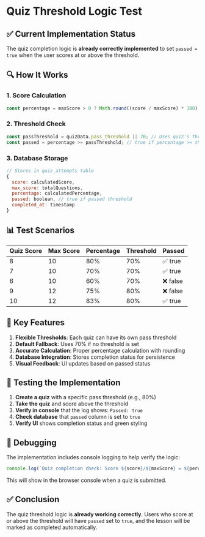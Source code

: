 # Quiz Threshold Logic Test

## ✅ Current Implementation Status

The quiz completion logic is **already correctly implemented** to set `passed = true` when the user scores at or above the threshold.

## 🔍 How It Works

### 1. Score Calculation
```javascript
const percentage = maxScore > 0 ? Math.round((score / maxScore) * 100) : 0;
```

### 2. Threshold Check
```javascript
const passThreshold = quizData.pass_threshold || 70; // Uses quiz's threshold or defaults to 70%
const passed = percentage >= passThreshold; // true if percentage >= threshold
```

### 3. Database Storage
```javascript
// Stores in quiz_attempts table
{
  score: calculatedScore,
  max_score: totalQuestions,
  percentage: calculatedPercentage,
  passed: boolean, // true if passed threshold
  completed_at: timestamp
}
```

## 📊 Test Scenarios

| Quiz Score | Max Score | Percentage | Threshold | Passed |
|------------|-----------|------------|-----------|--------|
| 8 | 10 | 80% | 70% | ✅ true |
| 7 | 10 | 70% | 70% | ✅ true |
| 6 | 10 | 60% | 70% | ❌ false |
| 9 | 12 | 75% | 80% | ❌ false |
| 10 | 12 | 83% | 80% | ✅ true |

## 🎯 Key Features

1. **Flexible Thresholds**: Each quiz can have its own pass threshold
2. **Default Fallback**: Uses 70% if no threshold is set
3. **Accurate Calculation**: Proper percentage calculation with rounding
4. **Database Integration**: Stores completion status for persistence
5. **Visual Feedback**: UI updates based on passed status

## 🧪 Testing the Implementation

1. **Create a quiz** with a specific pass threshold (e.g., 80%)
2. **Take the quiz** and score above the threshold
3. **Verify in console** that the log shows: `Passed: true`
4. **Check database** that `passed` column is set to `true`
5. **Verify UI** shows completion status and green styling

## 🔧 Debugging

The implementation includes console logging to help verify the logic:

```javascript
console.log(`Quiz completion check: Score ${score}/${maxScore} = ${percentage}%, Threshold: ${passThreshold}%, Passed: ${passed}`);
```

This will show in the browser console when a quiz is submitted.

## ✅ Conclusion

The quiz threshold logic is **already working correctly**. Users who score at or above the threshold will have `passed` set to `true`, and the lesson will be marked as completed automatically.
